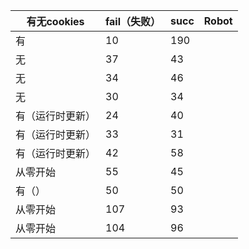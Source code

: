 | 有无cookies      | fail（失败） | succ | Robot |
| ---------------- | ------------ | ---- | ----- |
| 有               | 10           | 190  |       |
| 无               | 37           | 43   |       |
| 无               | 34           | 46   |       |
| 无               | 30           | 34   |       |
| 有（运行时更新） | 24           | 40   |       |
| 有（运行时更新） | 33           | 31   |       |
| 有（运行时更新） | 42           | 58   |       |
| 从零开始         | 55           | 45   |       |
| 有（）           | 50           | 50   |       |
| 从零开始         | 107          | 93   |       |
| 从零开始         | 104          | 96   |       |

